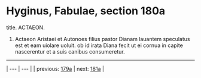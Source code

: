 # Hyginus, Fabulae, section 180a

title. ACTAEON.



1. Actaeon Aristaei et Autonoes filius pastor Dianam lauantem speculatus est et eam uiolare uoluit. ob id irata Diana fecit ut ei cornua in capite nascerentur et a suis canibus consumeretur.



---

| --- | --- |
| previous: [179a](../179a/) | next: [181a](../181a/) |